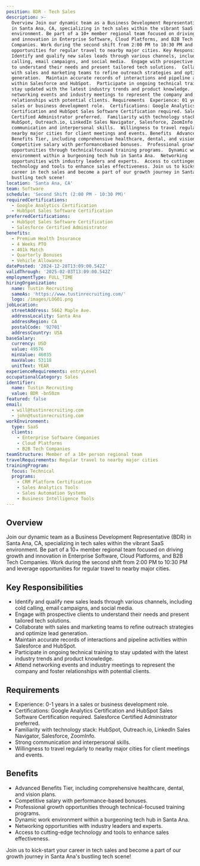 ```yaml
---
position: BDR - Tech Sales
description: >-
  Overview Join our dynamic team as a Business Development Representative (BDR)
  in Santa Ana, CA, specializing in tech sales within the vibrant SaaS
  environment. Be part of a 10+ member regional team focused on driving growth
  and innovation in Enterprise Software, Cloud Platforms, and B2B Tech
  Companies. Work during the second shift from 2:00 PM to 10:30 PM and leverage
  opportunities for regular travel to nearby major cities. Key Responsibilities 
  Identify and qualify new sales leads through various channels, including cold
  calling, email campaigns, and social media.  Engage with prospective clients
  to understand their needs and present tailored tech solutions.  Collaborate
  with sales and marketing teams to refine outreach strategies and optimize lead
  generation.  Maintain accurate records of interactions and pipeline activities
  within Salesforce and HubSpot.  Participate in ongoing technical training to
  stay updated with the latest industry trends and product knowledge.  Attend
  networking events and industry meetings to represent the company and foster
  relationships with potential clients. Requirements  Experience: 01 years in a
  sales or business development role.  Certifications: Google Analytics
  Certification and HubSpot Sales Software Certification required. Salesforce
  Certified Administrator preferred.  Familiarity with technology stack:
  HubSpot, Outreach.io, LinkedIn Sales Navigator, Salesforce, ZoomInfo.  Strong
  communication and interpersonal skills.  Willingness to travel regularly to
  nearby major cities for client meetings and events. Benefits  Advanced
  Benefits Tier, including comprehensive healthcare, dental, and vision plans. 
  Competitive salary with performancebased bonuses.  Professional growth
  opportunities through technicalfocused training programs.  Dynamic work
  environment within a burgeoning tech hub in Santa Ana.  Networking
  opportunities with industry leaders and experts.  Access to cuttingedge
  technology and tools to enhance sales effectiveness. Join us to kickstart your
  career in tech sales and become a part of our growth journey in Santa Ana's
  bustling tech scene!
location: 'Santa Ana, CA'
team: Software
schedule: 'Second Shift (2:00 PM - 10:30 PM)'
requiredCertifications:
  - Google Analytics Certification
  - HubSpot Sales Software Certification
preferredCertifications:
  - HubSpot Sales Software Certification
  - Salesforce Certified Administrator
benefits:
  - Premium Health Insurance
  - 4 Weeks PTO
  - 401k Match
  - Quarterly Bonuses
  - Vehicle Allowance
datePosted: '2024-12-28T13:09:00.542Z'
validThrough: '2025-02-03T13:09:00.542Z'
employmentType: FULL_TIME
hiringOrganization:
  name: Tustin Recruiting
  sameAs: 'https://www.tustinrecruiting.com/'
  logo: /images/LOGO1.png
jobLocation:
  streetAddress: 5662 Maple Ave.
  addressLocality: Santa Ana
  addressRegion: CA
  postalCode: '92701'
  addressCountry: USA
baseSalary:
  currency: USD
  value: 49576
  minValue: 46035
  maxValue: 53118
  unitText: YEAR
experienceRequirements: entryLevel
occupationalCategory: Sales
identifier:
  name: Tustin Recruiting
  value: BDR -bn50zm
featured: false
email:
  - will@tustinrecruiting.com
  - john@tustinrecruiting.com
workEnvironment:
  type: SaaS
  clients:
    - Enterprise Software Companies
    - Cloud Platforms
    - B2B Tech Companies
teamStructure: Member of a 10+ person regional team
travelRequirements: Regular travel to nearby major cities
trainingProgram:
  focus: Technical
  programs:
    - CRM Platform Certification
    - Sales Analytics Tools
    - Sales Automation Systems
    - Business Intelligence Tools
---
```




## Overview
Join our dynamic team as a Business Development Representative (BDR) in Santa Ana, CA, specializing in tech sales within the vibrant SaaS environment. Be part of a 10+ member regional team focused on driving growth and innovation in Enterprise Software, Cloud Platforms, and B2B Tech Companies. Work during the second shift from 2:00 PM to 10:30 PM and leverage opportunities for regular travel to nearby major cities.

## Key Responsibilities
- Identify and qualify new sales leads through various channels, including cold calling, email campaigns, and social media.
- Engage with prospective clients to understand their needs and present tailored tech solutions.
- Collaborate with sales and marketing teams to refine outreach strategies and optimize lead generation.
- Maintain accurate records of interactions and pipeline activities within Salesforce and HubSpot.
- Participate in ongoing technical training to stay updated with the latest industry trends and product knowledge.
- Attend networking events and industry meetings to represent the company and foster relationships with potential clients.

## Requirements
- Experience: 0-1 years in a sales or business development role.
- Certifications: Google Analytics Certification and HubSpot Sales Software Certification required. Salesforce Certified Administrator preferred.
- Familiarity with technology stack: HubSpot, Outreach.io, LinkedIn Sales Navigator, Salesforce, ZoomInfo.
- Strong communication and interpersonal skills.
- Willingness to travel regularly to nearby major cities for client meetings and events.

## Benefits
- Advanced Benefits Tier, including comprehensive healthcare, dental, and vision plans.
- Competitive salary with performance-based bonuses.
- Professional growth opportunities through technical-focused training programs.
- Dynamic work environment within a burgeoning tech hub in Santa Ana.
- Networking opportunities with industry leaders and experts.
- Access to cutting-edge technology and tools to enhance sales effectiveness.

Join us to kick-start your career in tech sales and become a part of our growth journey in Santa Ana's bustling tech scene!
